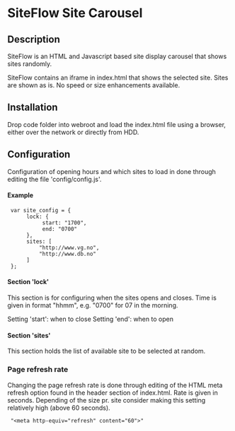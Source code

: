 # SiteFlow Site Carousel #

## Description ##
SiteFlow is an HTML and Javascript based site display carousel that shows sites
randomly.

SiteFlow contains an iframe in index.html that shows the selected site. Sites are
shown as is. No speed or size enhancements available.

## Installation ##
Drop code folder into webroot and load the index.html file using a browser, either over the
network or directly from HDD.

## Configuration ##
Configuration of opening hours and which sites to load in done through
editing the file 'config/config.js'.

#### Example ####

     var site_config = {
          lock: {
               start: "1700",
               end: "0700"
          },
          sites: [
              "http://www.vg.no",
              "http://www.db.no"
          ]
     };

#### Section 'lock' ####
This section is for configuring when the sites opens and closes. 
Time is given in format "hhmm", e.g. "0700" for 07 in the morning.

Setting 'start': when to close
Setting 'end': when to open

#### Section 'sites' ####
This section holds the list of available site to be selected at
random.

### Page refresh rate ###

Changing the page refresh rate is done through editing of the
HTML meta refresh option found in the header section of index.html.
Rate is given in seconds. Depending of the size pr. site consider
making this setting relatively high (above 60 seconds).

     "<meta http-equiv="refresh" content="60">"

